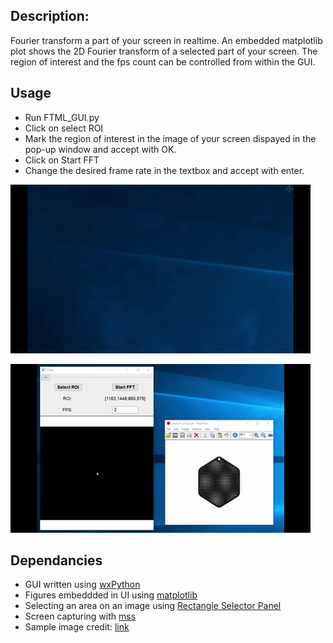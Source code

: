 ## Description: 
Fourier transform a part of your screen in realtime.
An embedded matplotlib plot shows the 2D Fourier transform of a selected part of your screen. 
The region of interest and the fps count can be controlled from within the GUI. 

## Usage  
* Run FTML_GUI.py
* Click on select ROI
* Mark the region of interest in the image of your screen dispayed in the pop-up window and accept with OK.
* Click on Start FFT
* Change the desired frame rate in the textbox and accept with enter.

![ ](https://github.com/Ruslan0990/Transform-My-Live/blob/master/gifs/ROI_selection.gif)

![ ](https://github.com/Ruslan0990/Transform-My-Live/raw/master/gifs/FT_live.gif)


## Dependancies
 * GUI written using [wxPython](http://www.wxpython.org/)
 * Figures embeddded in UI using [matplotlib](http://www.matplotlib.org)
 * Selecting an area on an image using [Rectangle Selector Panel](https://github.com/ashokfernandez/wxPython-Rectangle-Selector-Panel)
 * Screen capturing with [mss](https://github.com/BoboTiG/python-mss)
 * Sample image credit: [link](http://www.werteloberfell.com/)
